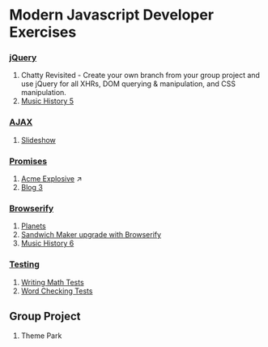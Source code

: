 # Modern Javascript Developer Exercises

### [jQuery](../resources/MJ_JQUERY_INTRODUCTION.md)
1. Chatty Revisited - Create your own branch from your group project and use jQuery for all XHRs, DOM querying & manipulation, and CSS manipulation.
1. [Music History 5](MJ_JQUERY_MUSIC_HISTORY_05.md)


### [AJAX](../resources/MJ_JQUERY_AJAX.md)
1. [Slideshow](MJ_JQUERY_SLIDESHOW.md)


### [Promises](../resources/MJ_PROMISES.md)
1. [Acme Explosive](https://github.com/kenziebottoms/nss-front-03-explosives) :arrow_upper_right:
1. [Blog 3](MJ_PROMISES_BLOG_03.md)


### [Browserify](../resources/MJ_BROWSERIFY_CONCEPTS.md)
1. [Planets](MJ_BROWSERIFY_PLANETS.md)
1. [Sandwich Maker upgrade with Browserify](MJ_BROWSERIFY_SANDWICH_MAKER.md)
1. [Music History 6](MJ_BROWSERIFY_MUSIC_HISTORY_06.md)


### [Testing](../resources/MJ_TESTING.md)
1. [Writing Math Tests](MJ_TESTING_MATH.md)
1. [Word Checking Tests](MJ_TESTING_WORD_CHECKER.md)


## Group Project
1. Theme Park
